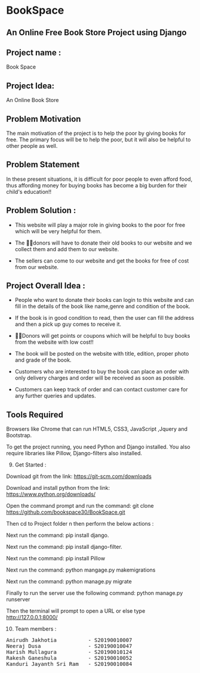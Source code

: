 # BookSpace
## An Online Free Book Store Project using Django

## Project name :
Book Space
 
## Project Idea: 
An Online Book Store

## Problem Motivation 
The main motivation of the project is to help the poor by giving books for free. The primary focus will be to help the poor, but it will also be helpful to other people as well.

## Problem Statement 

In these present situations, it is difficult for poor people to even afford food, thus affording money for buying books has become a big burden for their child's education!!

## Problem Solution :

- This website will play a major role in giving books to the poor for free which will be very helpful for them.

- The  👨‍💻donors will have to donate their old books to our website and we collect them and add them to our website.

- The sellers can come to our website and get the books for free of cost from our website.

## Project Overall Idea :

- People who want to donate their books can login to this website and can fill in the details of the book like name,genre and condition of the book.

- If the book is in good condition to read, then the user can fill the address and then a pick up guy comes to receive it.

-  👨‍💻Donors will get points or coupons which will be helpful to buy books from the website with low cost!!

- The book will be posted on the website with title, edition, proper photo and grade of the book.

- Customers who are interested to buy the book can place an order with only delivery charges and order will be received as soon as possible.

- Customers can keep track of order and can contact customer care for any further queries and updates.

## Tools Required

Browsers like Chrome that can run HTML5, CSS3, JavaScript ,Jquery and Bootstrap.

To get the project running, you need Python and Django installed. You also require libraries like Pillow, Django-filters also installed.

9) Get Started :

Download git from the link: https://git-scm.com/downloads

Download and install python from the link: https://www.python.org/downloads/

Open the command prompt and run the command: git clone https://github.com/bookspace30/BookSpace.git

Then cd to Project folder n then perform the below actions :

Next run the command: pip install django.

Next run the command: pip install django-filter.

Next run the command: pip install Pillow

Next run the command: python mangage.py makemigrations

Next run the command: python manage.py migrate

Finally to run the server use the following command: python manage.py runserver

Then the terminal will prompt to open a URL or else type http://127.0.0.1:8000/

10) Team members :

<pre>
Anirudh Jakhotia          - S20190010007
Neeraj Dusa               - S20190010047
Harish Mullagura          - S20190010124
Rakesh Ganeshula          - S20190010052
Kanduri Jayanth Sri Ram   - S20190010084
</pre>

